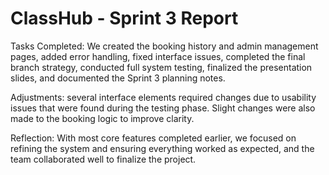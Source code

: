 # ClassHub - Sprint 3 Report

Tasks Completed: 
We created the booking history and admin management pages, added error handling, fixed interface issues, completed the final branch strategy, conducted full system testing, finalized the presentation slides, and documented the Sprint 3 planning notes. 

Adjustments: several interface elements required changes due to usability issues that were found during the testing phase. Slight changes were also made to the booking logic to improve clarity. 

Reflection: With most core features completed earlier, we focused on refining the system and ensuring everything worked as expected, and the team collaborated well to finalize the project. 
